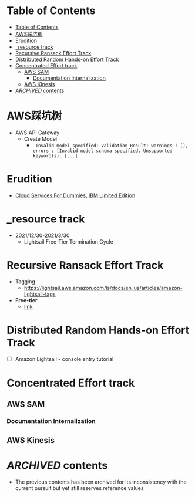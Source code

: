 # Table of Contents
- [Table of Contents](#table-of-contents)
- [AWS踩坑树](#aws踩坑树)
- [Erudition](#erudition)
- [_resource track](#_resource-track)
- [Recursive Ransack Effort Track](#recursive-ransack-effort-track)
- [Distributed Random Hands-on Effort Track](#distributed-random-hands-on-effort-track)
- [Concentrated Effort track](#concentrated-effort-track)
  - [AWS SAM](#aws-sam)
    - [Documentation Internalization](#documentation-internalization)
  - [AWS Kinesis](#aws-kinesis)
- [_ARCHIVED_ contents](#archived-contents)

# AWS踩坑树
- AWS API Gateway
  - Create Model
    - ` Invalid model specified: Validation Result: warnings : [], errors : [Invalid model schema specified. Unsupported keyword(s): [...]`

# Erudition
- [Cloud Services For Dummies, IBM Limited Edition](https://www.ibm.com/cloud-computing/files/cloud-for-dummies.pdf)

# _resource track
- 2021/12/30-2021/3/30
  - Lightsail Free-Tier Termination Cycle


# Recursive Ransack Effort Track
- Tagging
  - https://lightsail.aws.amazon.com/ls/docs/en_us/articles/amazon-lightsail-tags
- **Free-tier**
  - [link](https://aws.amazon.com/free-tier-pricing/)
# Distributed Random Hands-on Effort Track
- [ ] Amazon Lightsail - console entry tutorial

# Concentrated Effort track
## AWS SAM
### Documentation Internalization
## AWS Kinesis



# _ARCHIVED_ contents
- The previous contents has been archived for its inconsistency with the current pursuit but yet still reserves reference values

